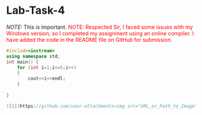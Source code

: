 # Lab-Task-4
*NOTE:* This is important.
<span style="color:red">NOTE: Respected Sir,
I faced some issues with my Windows version, so I completed my assignment using an online compiler.
I have added the code in the README file on GitHub for submission.</span>

```cpp
#include<iostream>
using namespace std;
int main() {
    for (int i=1;i<=5;i++)
    {
        cout<<i<<endl;
    }
    
}

![1](https://github.com/user-attachments<img src="URL_or_Path_to_Image" alt="Alt Text" width="200" />/assets/ee256819-aa6b-4d90-abce-0d9aaebdcc5e)

